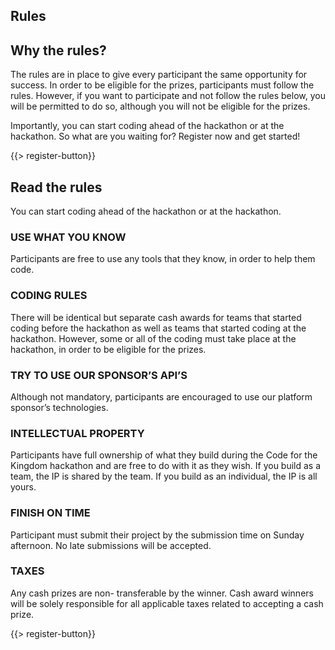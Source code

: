 ﻿## <i class="icon fa-check-circle"></i> Rules

## Why the rules?

The rules are in place to give every participant the same opportunity for success. In order to be eligible for the prizes, participants must follow the rules. However, if you want to participate and not follow the rules below, you will be permitted to do so, although you will not be eligible for the prizes.

Importantly, you can start coding ahead of the hackathon or at the hackathon. So what are you waiting for? Register now and get started!

{{> register-button}}
<br/>
## Read the rules

You can start coding ahead of the hackathon or at the hackathon.

### USE WHAT YOU KNOW 
Participants are free to use any tools that they know, in order to help them code.
### CODING RULES 
There will be identical but separate cash awards for teams that started coding before the hackathon as well as teams that started coding at the hackathon. However, some or all of the coding must take place at the hackathon, in order to be eligible for the prizes.
### TRY TO USE OUR SPONSOR’S API’S 
Although not mandatory, participants are encouraged to use our platform sponsor’s technologies.
### INTELLECTUAL PROPERTY 
Participants have full ownership of what they build during the Code for the Kingdom hackathon and are free to do with it as they wish. If you build as a team, the IP is shared by the team. If you build as an individual, the IP is all yours.
### FINISH ON TIME 
Participant must submit their project by the submission time on Sunday afternoon. No late submissions will be accepted.
### TAXES 
Any cash prizes are non- transferable by the winner. Cash award winners will be solely responsible for all applicable taxes related to accepting a cash prize.

{{> register-button}}

